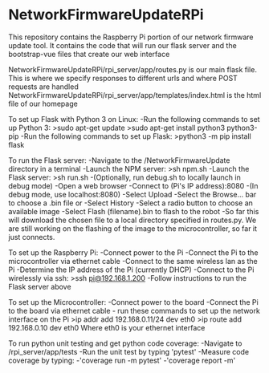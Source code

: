 # NetworkFirmwareUpdateRPi
This repository contains the Raspberry Pi portion of our network firmware update tool.
It contains the code that will run our flask server and the bootstrap-vue files that create our web interface

NetworkFirmwareUpdateRPi/rpi_server/app/routes.py is our main flask file.  This is where we specify responses to different urls and where POST requests are handled
NetworkFirmwareUpdateRPi/rpi_server/app/templates/index.html is the html file of our homepage

To set up Flask with Python 3 on Linux:
            -Run the following commands to set up Python 3:
                    >sudo apt-get update
                    >sudo apt-get install python3 python3-pip
            -Run the following commands to set up Flask:
                    >python3 -m pip install flask

To run the Flask server:
            -Navigate to the /NetworkFirmwareUpdate directory in a terminal
            -Launch the NPM server:
                    >sh npm.sh
            -Launch the Flask server:
                    >sh run.sh
            -(Optionally, run debug.sh to locally launch in debug mode)
            -Open a web browser
            -Connect to (Pi's IP address):8080
            -(In debug mode, use localhost:8080)
            -Select Upload
                -Select the Browse... bar to choose a .bin file
         or -Select History
                -Select a radio button to choose an available image
            -Select Flash (filename).bin to flash to the robot
            -So far this will download the chosen file to a local directory
             specified in routes.py.  We are still working on the flashing
             of the image to the microcontroller, so far it just connects.

To set up the Raspberry Pi:
            -Connect power to the Pi
            -Connect the Pi to the microcontroller via ethernet cable
            -Connect to the same wireless lan as the Pi
            -Determine the IP address of the Pi (currently DHCP)
            -Connect to the Pi wirelessly via ssh:
                    >ssh pi@192.168.1.200
            -Follow instructions to run the Flask server above

To set up the Microcontroller:
            -Connect power to the board
            -Connect the Pi to the board via ethernet cable
            - run these commands to set up the network interface on the Pi
                >ip addr add 192.168.0.11/24 dev eth0
                >ip route add 192.168.0.10 dev eth0
                Where eth0 is your ethernet interface

To run python unit testing and get python code coverage:
            -Navigate to /rpi_server/app/tests
            -Run the unit test by typing 'pytest'
            -Measure code coverage by typing:
                -'coverage run -m pytest'
                -'coverage report -m'


